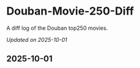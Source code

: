 # Douban-Movie-250-Diff

A diff log of the Douban top250 movies.

*Updated on 2025-10-01*

## 2025-10-01

